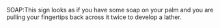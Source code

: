SOAP:This sign looks as if you have some soap on your palm and you are pulling your
fingertips back across it twice to develop a lather.